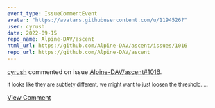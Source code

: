```yaml
---
event_type: IssueCommentEvent
avatar: "https://avatars.githubusercontent.com/u/1194526?"
user: cyrush
date: 2022-09-15
repo_name: Alpine-DAV/ascent
html_url: https://github.com/Alpine-DAV/ascent/issues/1016
repo_url: https://github.com/Alpine-DAV/ascent
---
```


<a href='https://github.com/cyrush' target='_blank'>cyrush</a> commented on issue <a href='https://github.com/Alpine-DAV/ascent/issues/1016' target='_blank'>Alpine-DAV/ascent#1016</a>.

<small>It looks like they are subtlety different, we might want to just loosen the threshold. ...</small>

<a href='https://github.com/Alpine-DAV/ascent/issues/1016' target='_blank'>View Comment</a>